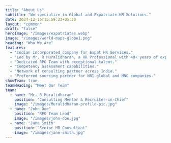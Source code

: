 ```yaml
---
title: "About Us"
subtitle: "We specialize in Global and Expatriate HR Solutions."
date: 2024-12-15T15:59:23+05:30
layout: "common"
draft: "false"
heroImage: "/images/expatriates.webp"
image: "/images/world-maps-globe1.png"
heading: "Who We Are"
features:
  - "Indian Incorporated company for Expat HR Services."
  - "Led by Mr. R Muralidharan, a HR Professional with 40+ years of experience."
  - "Dedicated RPO Team with exceptional talent."
  - "Competency assessment capabilities."
  - "Network of consulting partner across India."
  - "Preferred sourcing partner for NRI global and MNC companies."
showTeam: true
teamHeading: "Meet Our Team"
team:
  - name: "Mr. R Muralidharan"
    position: "Consulting Mentor & Recruiter-in-Chief"
    image: "/images/Muralidharan-profile-pic.jpg"
  - name: "John Doe"
    position: "RPO Team Lead"
    image: "/images/john-doe.jpg"
  - name: "Jane Smith"
    position: "Senior HR Consultant"
    image: "/images/jane-smith.jpg"
---
```


